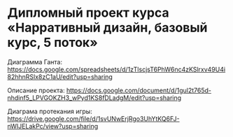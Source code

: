# Дипломный проект курса «Нарративный дизайн, базовый курс, 5 поток»

Диаграмма Ганта:
https://docs.google.com/spreadsheets/d/1zTlscjsT6PhW6nc4zKSlrxv49U4i82hhnRSlx8zC1aU/edit?usp=sharing

Описание проекта:
https://docs.google.com/document/d/1gul2t765d-nhdinf5_LPVGOKZH3_wPyd1KS8fDLadgM/edit?usp=sharing

Диаграма протекания игры:
https://drive.google.com/file/d/1svUNwErjRgo3UhYtKQ6FJ-nWIJELakPc/view?usp=sharing
